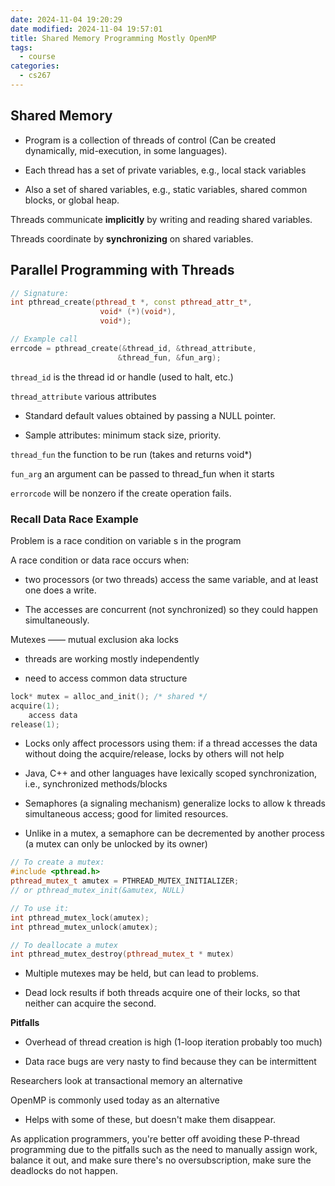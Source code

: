```yaml
---
date: 2024-11-04 19:20:29
date modified: 2024-11-04 19:57:01
title: Shared Memory Programming Mostly OpenMP
tags:
  - course
categories:
  - cs267
---
```

## Shared Memory

- Program is a collection of threads of control (Can be created dynamically, mid-execution, in some languages).

- Each thread has a set of private variables, e.g., local stack variables

- Also a set of shared variables, e.g., static variables, shared common blocks, or global heap.

Threads communicate **implicitly** by writing and reading shared variables.

Threads coordinate by **synchronizing** on shared variables.

## Parallel Programming with Threads

```c++
// Signature:
int pthread_create(pthread_t *, const pthread_attr_t*,
				    void* (*)(void*),
				    void*);

// Example call
errcode = pthread_create(&thread_id, &thread_attribute, 
						&thread_fun, &fun_arg);
```
`thread_id` is the thread id or handle (used to halt, etc.)

`thread_attribute` various attributes

- Standard default values obtained by passing a NULL pointer.

- Sample attributes: minimum stack size, priority.

`thread_fun` the function to be run (takes and returns void\*)

`fun_arg` an argument can be passed to thread_fun when it starts

`errorcode` will be nonzero if the create operation fails.

### Recall Data Race Example

Problem is a race condition on variable s in the program

A race condition or data race occurs when:

- two processors (or two threads) access the same variable, and at least one does a write.

- The accesses are concurrent (not synchronized) so they could happen simultaneously.

Mutexes —— mutual exclusion aka locks

- threads are working mostly independently

- need to access common data structure

```c++
lock* mutex = alloc_and_init(); /* shared */
acquire(1);
	access data
release(1);
```

- Locks only affect processors using them: if a thread accesses the data without doing the acquire/release, locks by others will not help

- Java, C++ and other languages have lexically scoped synchronization, i.e., synchronized methods/blocks

- Semaphores (a signaling mechanism) generalize locks to allow k threads simultaneous access; good for limited resources.

- Unlike in a mutex, a semaphore can be decremented by another process (a mutex can only be unlocked by its owner)

```c++
// To create a mutex:
#include <pthread.h>
pthread_mutex_t amutex = PTHREAD_MUTEX_INITIALIZER;
// or pthread_mutex_init(&amutex, NULL)

// To use it:
int pthread_mutex_lock(amutex);
int pthread_mutex_unlock(amutex);

// To deallocate a mutex
int pthread_mutex_destroy(pthread_mutex_t * mutex)
```

- Multiple mutexes may be held, but can lead to problems.

- Dead lock results if both threads acquire one of their locks, so that neither can acquire the second.

**Pitfalls**

- Overhead of thread creation is high (1-loop iteration probably too much)

- Data race bugs are very nasty to find because they can be intermittent

Researchers look at transactional memory an alternative

OpenMP is commonly used today as an alternative

- Helps with some of these, but doesn't make them disappear.

As application programmers, you're better off avoiding these P-thread programming due to the pitfalls such as the need to manually assign work, balance it out, and make sure there's no oversubscription, make sure the deadlocks do not happen.


